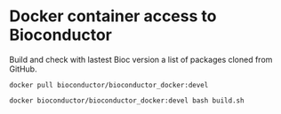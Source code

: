 # Docker container access to Bioconductor 

Build and check with lastest Bioc version a list of packages cloned from GitHub.

```
docker pull bioconductor/bioconductor_docker:devel

docker bioconductor/bioconductor_docker:devel bash build.sh 

```
